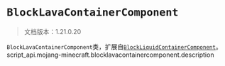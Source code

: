 # `BlockLavaContainerComponent`

> 文档版本：1.21.0.20

`BlockLavaContainerComponent`类，扩展自[`BlockLiquidContainerComponent`](./blockliquidcontainercomponent.md)。script_api.mojang-minecraft.blocklavacontainercomponent.description
